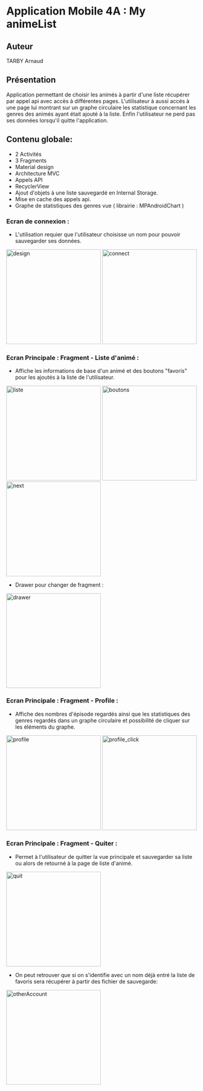 # Application Mobile 4A : My animeList

## Auteur
 TARBY Arnaud
 
## Présentation

Application permettant de choisir les animés à partir d'une liste récupérer par appel api avec accès à différentes pages. L'utilisateur à aussi accés à une page lui montrant sur un graphe circulaire les statistique concernant les genres des animés ayant était ajouté à la liste. Enfin l'utilisateur ne perd pas ses données lorsqu'il quitte l'application.

## Contenu globale: 

- 2 Activités
- 3 Fragments
- Material design
- Architecture MVC
- Appels API
- RecyclerView
- Ajout d'objets à une liste sauvegardé en Internal Storage.
- Mise en cache des appels api.
- Graphe de statistiques des genres vue ( librairie : MPAndroidChart )
	

### Ecran de connexion : 

- L'utilisation requier que l'utilisateur choisisse un nom pour pouvoir sauvegarder ses données.

<img src="img_readme/connexion_design.jpg" alt="design" width="250">   <img src="img_readme/connexion.jpg" alt="connect" width="250">


### Ecran Principale : Fragment - Liste d'animé :

- Affiche les informations de base d'un animé et des boutons "favoris" pour les ajoutés à la liste de l'utilisateur.

<img src="img_readme/main_page.jpg" alt="liste" width="250"> <img src="img_readme/main_page_favoris.jpg" alt="boutons" width="250"> <img src="img_readme/bouton.jpg" alt="next" width="250">

- Drawer pour changer de fragment : 

<img src="img_readme/drawer.jpg" alt="drawer" width="250">


### Ecran Principale : Fragment - Profile :

- Affiche des nombres d'épisode regardés ainsi que les statistiques des genres regardés dans un graphe circulaire et possibilité de cliquer sur les éléments du graphe.

<img src="img_readme/profile_page.jpg" alt="profile" width="250"> <img src="img_readme/profile_page_click.jpg" alt="profile_click" width="250">

### Ecran Principale : Fragment - Quiter :

- Permet à l'utilisateur de quitter la vue principale et sauvegarder sa liste ou alors de retourné à la page de liste d'animé.

<img src="img_readme/quit.jpg" alt="quit" width="250">

- On peut retrouver que si on s'identifie avec un nom déjà entré la liste de favoris sera récupérer à partir des fichier de sauvegarde: 

<img src="img_readme/otherAccout.jpg" alt="otherAccount" width="250">
